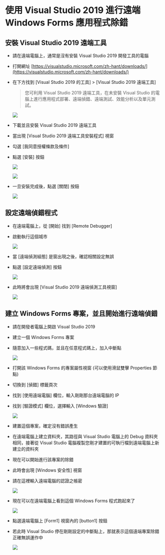 # 使用 Visual Studio 2019 進行遠端 Windows Forms 應用程式除錯

## 安裝 Visual Studio 2019 遠端工具

* 請在遠端電腦上，通常是沒有安裝 Visual Studio 2019 開發工具的電腦
* 打開網址 [https://visualstudio.microsoft.com/zh-hant/downloads/](https://visualstudio.microsoft.com/zh-hant/downloads/)
* 在下方找到 [Visual Studio 2019 的工具] > [Visual Studio 2019 遠端工具]

  > 您可利用 Visual Studio 2019 遠端工具，在未安裝 Visual Studio 的電腦上進行應用程式部署、遠端偵錯、遠端測試、效能分析以及單元測試。

  ![](../Images/Csharp930.png)

* 下載並且安裝 Visual Studio 2019 遠端工具
* 當出現 [Visual Studio 2019 遠端工具安裝程式] 視窗
* 勾選 [我同意授權條款及條件]
* 點選 [安裝] 按鈕

  ![](../Images/Csharp929.png)

  ![](../Images/Csharp928.png)

* 一旦安裝完成後，點選 [關閉] 按鈕

  ![](../Images/Csharp927.png)

## 設定遠端偵錯程式
* 在遠端電腦上，從 [開始] 找到 [Remote Debugger]
* 啟動執行這個城市
  
  ![](../Images/Csharp926.png)

* 當 [遠端偵測組態] 是窗出現之後，確認相關設定無誤
* 點選 [設定遠端偵測] 按鈕
  
  ![](../Images/Csharp925.png)

* 此時將會出現 [Visual Studio 2019 遠端偵測工具視窗]
  
  ![](../Images/Csharp924.png)

## 建立 Windows Forms 專案，並且開始進行遠端偵錯

* 請在開發者電腦上開啟 Visual Studio 2019
* 建立一個 Windows Forms 專案
* 隨意加入一些程式碼，並且在任意程式碼上，加入中斷點

  ![](../Images/Csharp923.png)

* 打開該 Windows Forms 的專案屬性視窗 (可以使用滑鼠雙擊 Properties 節點)
* 切換到 [偵錯] 標籤頁次
* 找到 [使用遠端電腦] 欄位，輸入剛剛那台遠端電腦的 IP
* 找到 [驗證模式] 欄位，選擇輸入 [Windows 驗證]

  ![](../Images/Csharp922.png)

* 建置這個專案，確定沒有錯誤產生
* 在遠端電腦上建立資料夾，其路徑與 Visual Studio 電腦上的 Debug 資料夾相同，接著從 Visual Studio 電腦複製您剛才建置的可執行檔到遠端電腦上新建立的資料夾
* 現在可以開始進行該專案的除錯
* 此時會出現 [Windows 安全性] 視窗
* 請在這裡輸入遠端電腦的認證之帳密

  ![](../Images/Csharp920.png)

* 現在可以在遠端電腦上看到這個 Windows Forms 程式跑起來了

  ![](../Images/Csharp919.png)

* 點選遠端電腦上 [Form1] 視窗內的 [button1] 按鈕
* 若此時 Visual Studio 停在剛剛設定的中斷點上，那就表示這個遠端專案除錯正確無誤運作中

  ![](../Images/Csharp918.png)







